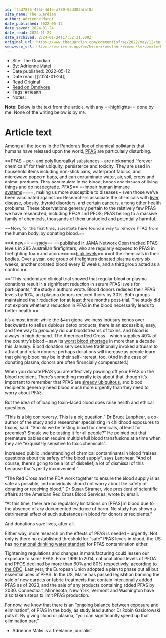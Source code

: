 ```yaml
---
id: ffad78f5-4750-4d1e-a789-05d302a3af8a
site_name: The Guardian
author: Adrienne Matei
date_published: 2022-05-12
date_saved: 2024-01-24
date_read: 2024-01-24
date_archived: 2024-01-24T17:52:31.000Z
original_url: https://www.theguardian.com/commentisfree/2022/may/12/heres-another-reason-to-donate-blood-it-reduces-forever-chemicals-in-your-body
omnivore_url: https://omnivore.app/me/here-s-another-reason-to-donate-blood-it-reduces-forever-chemica-18d3929ead0
---
```


 - Site: The Guardian
 - By: Adrienne Matei
 - Date published: 2022-05-12
 - Date read: [[2024-01-24]]
 - [Read Original](https://www.theguardian.com/commentisfree/2022/may/12/heres-another-reason-to-donate-blood-it-reduces-forever-chemicals-in-your-body)
 - [Read on Omnivore](https://omnivore.app/me/here-s-another-reason-to-donate-blood-it-reduces-forever-chemica-18d3929ead0)
 - Tags:  #Health 
 - Notes: 

**Note:** Below is the text from the article, with any ==highlights== done by me. None of the writing below is by me.

# Article text
Among all the toxins in the Pandora’s Box of chemical pollutants that humans have released upon the world, [PFAS](https://www.theguardian.com/environment/pfas) are particularly disturbing.

==PFAS – per- and polyfluoroalkyl substances – are nicknamed “forever chemicals” for their ubiquity, persistence and toxicity. They are used in household items including non-stick pans, waterproof fabrics, and microwave popcorn bags, and can contaminate water, air, soil, crops and animal products. They accumulate in the blood, bones and tissues of living things and do not degrade. PFAS== ==[impair human immune systems](https://www.ewg.org/news-insights/news/pfas-chemicals-harm-immune-system-decrease-response-vaccines-new-ewg-review-0)====, making us more susceptible to diseases – even those we’ve been vaccinated against.== Researchers associate the chemicals with [liver disease](https://www.verywellhealth.com/pfas-exposure-fatty-liver-disease-5270707), obesity, thyroid disorders, and certain [cancers](https://dceg.cancer.gov/research/what-we-study/pfas#:~:text=Serum%20PFAS%20Concentrations%20and%20Risk,community%20with%20contaminated%20drinking%20water.), among other health problems. These observations generally pertain to the relatively few PFAS we have researched, including PFOA and PFOS; PFAS belong to a massive family of chemicals, thousands of them unstudied and potentially harmful.

==Now, for the first time, scientists have found a way to remove PFAS from the human body: by donating blood.==

==A new== ==[study](https://jamanetwork.com/journals/jamanetworkopen/fullarticle/2790905?resultClick=1)== ==published in JAMA Network Open tracked PFAS levels in 285 Australian firefighters, who are regularly exposed to PFAS in firefighting foam and accrue== ==[high levels](https://www.sciencedaily.com/releases/2021/05/210503083749.htm#:~:text=Volunteer%20firefighters%20%2D%2D%20who%20comprise,volunteer%20firefighters'%20exposure%20to%20PFAS.)== ==of the chemicals in their bodies. Over a year, one group of firefighters donated plasma every six weeks, another donated blood every 12 weeks, and a third group acted as a control.==

==“This randomized clinical trial showed that regular blood or plasma donations result in a significant reduction in serum PFAS levels for participants,” the study’s authors wrote. Blood donors reduced their PFAS levels by 10%, and plasma donors reduced theirs by 30%. Both groups maintained their reduction for at least three months post-trial. The study did not explore whether a reduction in PFAS in the blood necessarily leads to better health.==

It’s almost ironic: while the $4tn global wellness industry bends over backwards to sell us dubious detox products, there is an accessible, easy, and free way to _genuinely_ rid our bloodstreams of toxins. And blood is always in high demand. The American Red Cross – which supplies 40% of the country’s blood – saw its [worst blood shortage](https://www.redcross.org/about-us/news-and-events/press-release/2022/blood-donors-needed-now-as-omicron-intensifies.html) in more than a decade this January. Blood donation services have traditionally invoked altruism to attract and retain donors; perhaps donations will increase as people learn that giving blood may be in their self-interest, too. (And in the case of donating plasma, donors are often financially compensated.)

When you donate PFAS you are effectively pawning off your PFAS on the blood recipient. There’s something morally icky about that, though it’s important to remember that PFAS are [already ubiquitous](https://medicine.yale.edu/news-article/pfas-and-health-troublesome-ubiquitous-chemicals-to-be-examined-at-ysph-symposium/), and blood recipients generally need blood much more urgently than they need to worry about PFAS.

But the idea of offloading toxin-laced blood does raise health and ethical questions.

“This is a big controversy. This is a big question,” Dr Bruce Lanphear, a co-author of the study and a researcher specializing in childhood exposures to toxins, said. “Should we be testing blood for chemicals, at least for preemies? Should we be testing it for all people?” He pointed out that premature babies can require multiple full blood transfusions at a time when they are “exquisitely sensitive to toxic chemicals”.

Increased public understanding of chemical contaminants in blood “raises questions about the safety of the blood supply”, says Lanphear. “And of course, there’s going to be a lot of disbelief, a lot of dismissal of this because that’s pretty inconvenient.”

“The Red Cross and the FDA work together to ensure the blood supply is as safe as possible, and individuals should not worry about the safety of donating or receiving blood,” Dr Susan Stramer, vice president of scientific affairs at the American Red Cross Blood Services, wrote by email.

“At this time, there are no regulatory limitations on \[PFAS\] in blood due to the absence of any documented evidence of harm. No study has shown a detrimental effect of such substances in blood for donors or recipients.”

And donations save lives, after all.

Either way, more research on the effects of PFAS is needed – urgently. Not only is there no established threshold for “safe” PFAS levels in blood, the US has [no national drinking water standard](https://wqa.org/learn-about-water/water-q-a/pfas) for PFAS contamination either.

Tightening regulations and changes in manufacturing could lessen our exposure to some PFAS. From 1999 to 2014, national blood levels of PFOA and PFOS declined by more than 60% and 80% respectively, [according to the CDC](https://www.atsdr.cdc.gov/pfas/health-effects/blood-testing.html). Last year, the European Union adopted a plan to phase out all but essential uses of PFAS. In the US, Maine has passed legislation banning the sale of new carpets or fabric treatments that contain intentionally added PFAS as of 2023, and the sale of any products containing added PFAS by 2030\. Connecticut, Minnesota, New York, Vermont and Washington have also taken steps to limit PFAS production.

For now, we know that there is an “ongoing balance between exposure and elimination”, of PFAS in the body, as study lead author Dr Robin Gasiorowski puts it. By giving blood or plasma, “you can significantly speed up that elimination part”.

* Adrienne Matei is a freelance journalist